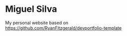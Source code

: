 # Miguel Silva

My personal website based on https://github.com/RyanFitzgerald/devportfolio-template
